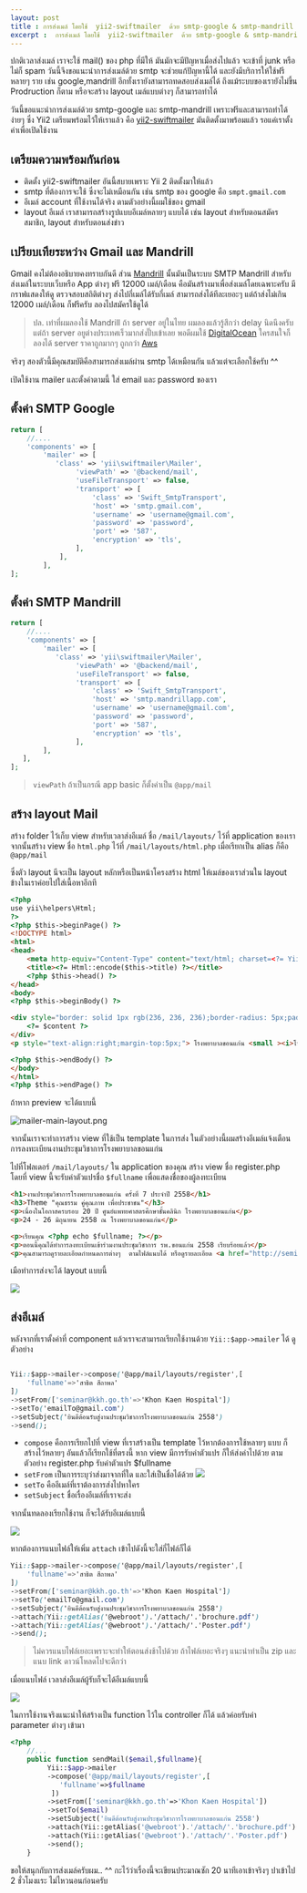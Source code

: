```yaml
---
layout: post
title : การส่งเมล์ โดยใช้  yii2-swiftmailer  ด้วย smtp-google & smtp-mandrill
excerpt :  การส่งเมล์ โดยใช้  yii2-swiftmailer  ด้วย smtp-google & smtp-mandrill, yii2, yii Framework
---
```


ปกติเวลาส่งเมล์ เราจะใช้ mail() ของ php ที่มีให้ มันมักจะมีปัญหาเมื่อส่งไปแล้ว จะเข้าที่ junk หรือไม่ก็ spam วันนี้จึงขอแนะนำการส่งเมล์ด้วย smtp จะช่วยแก้ปัญหานี้ได้ และยังมีบริการให้ใช้ฟรี หลายๆ ราย เช่น google,mandrill อีกทั้งเรายังสามารถทดสอบส่งเมล์ได้ ถึงแม้ระบบของเรายังไม่ขึ้น Prodruction ก็ตาม หรือจะสร้าง layout เมล์แบบต่างๆ ก็สามารถทำได้

วันนี้ขอแนะนำการส่งเมล์ด้วย smtp-google และ smtp-mandrill เพราะฟรีและสามารถทำได้ง่ายๆ ซึ่ง Yii2 เตรียมพร้อมไว้ให้เราแล้ว คือ [yii2-swiftmailer](https://github.com/yiisoft/yii2-swiftmailer) มันติดตั้งมาพร้อมแล้ว รอแค่เราตั้งค่าเพื่อเปิดใช้งาน

## เตรียมความพร้อมกันก่อน
- ติดตั้ง yii2-swiftmailer อันนี้สบายเพราะ Yii 2 ติดตั้งมาให้แล้ว
- smtp ที่ต้องการจะใช้ ซึ่งจะไม่เหมือนกัน เช่น smtp ของ google คือ `smpt.gmail.com`
- อีเมล์ account ที่ใช้งานได้จริง ตามตัวอย่างนี้ผมใช้ของ gmail
- layout อีเมล์ เราสามารถสร้างรูปแบบอีเมล์หลายๆ แบบได้ เช่น layout สำหรับตอนสมัครสมาชิก, layout สำหรับตอนส่งข่าว

## เปรียบเทียระหว่าง Gmail และ Mandrill

Gmail คงไม่ต้องอธิบายคงทราบกันดี ส่วน [Mandrill](http://www.mandrill.com/) นั้นมันเป็นระบบ SMTP Mandrill สำหรับส่งเมล์ในระบบเว็บหรือ App ต่างๆ ฟรี 12000 เมล์/เดือน คือมันสร้างมาเพื่อส่งเมล์โดยเฉพาะครับ มีกราฟแสดงให้ดู ตรวจสอบสถิติต่างๆ ส่งไปกี่เมล์ได้รับกี่เมล์ สามารถส่งได้ทีละเยอะๆ แต่ถ้าส่งไม่เกิน 12000 เมล์/เดือน ก็ฟรีครับ ลองไปสมัครใช้ดูได้

> ปล. เท่าที่ผมลองใช้ Mandrill ถ้า server อยู่ในไทย ผมลองแล้วรู้สึกว่า delay นิดนึงครับ แต่ถ้า server อยูต่างประเทศเร็วมากส่งปั๊บเข้าเลย พอดีผมใช้ [DigitalOcean](https://www.digitalocean.com/?refcode=117ef266fe2c) ใครสนใจก็ลองได้ server ราคาถูกมากๆ ถูกกว่า [Aws](http://aws.amazon.com/ec2/)

จริงๆ สองตัวนี้มีคุณสมบัติคือสามารถส่งเมล์ผ่าน smtp ได้เหมือนกัน  แล้วแต่จะเลือกใช้ครับ ^^

เปิดใช้งาน mailer และตั้งค่าตามนี้ ใส่ email และ password ของเรา

## ตั้งค่า SMTP Google

```php
return [
    //....
    'components' => [
        'mailer' => [
           'class' => 'yii\swiftmailer\Mailer',
		        'viewPath' => '@backend/mail',
		        'useFileTransport' => false,
		        'transport' => [
		            'class' => 'Swift_SmtpTransport',
		            'host' => 'smtp.gmail.com',
		            'username' => 'username@gmail.com',
		            'password' => 'password',
		            'port' => '587',
		            'encryption' => 'tls',
		        ],
		    ],
        ],
];
```

## ตั้งค่า SMTP Mandrill

```php
return [
    //....
    'components' => [
        'mailer' => [
           'class' => 'yii\swiftmailer\Mailer',
		        'viewPath' => '@backend/mail',
		        'useFileTransport' => false,
	            'transport' => [
	                'class' => 'Swift_SmtpTransport',
	                'host' => 'smtp.mandrillapp.com',
	                'username' => 'username@gmail.com',
                    'password' => 'password',
	                'port' => '587',
	                'encryption' => 'tls',
	            ],
		],
   ],
];
```

> `viewPath` ถ้าเป็นกรณี app basic ก็ตั้งค่าเป็น `@app/mail`

## สร้าง layout Mail

สร้าง folder ไว้เก็บ view สำหรับเวลาส่งอีเมล์ ชื่อ `/mail/layouts/` ไว้ที่ application ของเรา
จากนั้นสร้าง view ชื่อ `html.php` ไว้ที่ `/mail/layouts/html.php` เมื่อเรียกเป็น alias ก็คือ `@app/mail`

ซึ่งตัว layout นีจะเป็น layout หลักหรือเป็นหน้าโครงสร้าง html ให้เมล์ของเราส่วนใน layout ข้างในเราค่อยไปใส่เนื้อหาอีกที

```html
<?php
use yii\helpers\Html;
?>
<?php $this->beginPage() ?>
<!DOCTYPE html>
<html>
<head>
	<meta http-equiv="Content-Type" content="text/html; charset=<?= Yii::$app->charset ?>" />
    <title><?= Html::encode($this->title) ?></title>
    <?php $this->head() ?>
</head>
<body>
<?php $this->beginBody() ?>

<div style="border: solid 1px rgb(236, 236, 236);border-radius: 5px;padding: 20px;">
	<?= $content ?>
</div>
<p style="text-align:right;margin-top:5px;"> โรงพยาบาลขอนแก่น <small ><i>โทร 043-336789</i></small></p>

<?php $this->endBody() ?>
</body>
</html>
<?php $this->endPage() ?>

```
ถ้าหาก preview จะได้แบบนี้

![mailer-main-layout.png](/img/mailer-main-layout.png)

จากนั้นเราจะทำการสร้าง view ที่ใช้เป็น template ในการส่ง ในตัวอย่างนี้ผมสร้างอีเมล์แจ้งเตือนการลงทะเบียนงานประชุมวิชาการโรงพยาบาลขอนแก่น

ไปที่โฟลเดอร์ `/mail/layouts/` ใน application ของคุณ สร้าง view ชื่อ register.php โดยที่ view นี้จะรับค่าตัวแปรชื่อ `$fullname` เพื่อแสดงชื่อของผู้ลงทะเบียน

```html
<h1>งานประชุมวิชาการโรงพยาบาลขอนแก่น ครั้งที่ 7 ประจำปี 2558</h1>
<h3>Theme "คุณธรรม คู่คุณภาพ เพื่อประชาชน"</h3>
<p>เนื่องในโอกาสครบรอบ 20 ปี ศูนย์แพทยศาสตรศึกษาชั้นคลินิก โรงพยาบาลขอนแก่น</p>
<p>24 - 26 มิถุนายน 2558 ณ โรงพยาบาลขอนแก่น</p>

<p>เรียนคุณ <?php echo $fullname; ?></p>
<p>ตอนนี้คุณได้ทำการลงทะเบียนเข้าร่วมงานประชุมวิชาการ รพ.ขอนแก่น 2558 เรียบร้อยแล้ว</p>
<p>คุณสามารถดูรายละเอียดกำหนดการต่างๆ  ตามไฟล์แนบได้ หรือดูรายละเอียด <a href="http://seminar.kkh.go.th">ได้ที่นี่</a> </p>

```

เมือทำการส่งจะได้ layout แบบนี้

![](/img/mailer-register-layout.png)


## ส่งอีเมล์

หลังจากที่เราตั้งค่าที่ component แล้วเราจะสามารถเรียกใช้งานด้วย `Yii::$app->mailer` ได้ ดูตัวอย่าง

```css

Yii::$app->mailer->compose('@app/mail/layouts/register',[
    'fullname'=>'สาธิต สีถาพล'
])
->setFrom(['seminar@kkh.go.th'=>'Khon Kaen Hospital'])
->setTo('emailTo@gmail.com')
->setSubject('ยินดีต้อนรับสู่งานประชุมวิชาการโรงพยาบาลขอนแก่น 2558')
->send();

```

- `compose` คือการเรียกไปที่ view ที่เราสร้างเป็น template ไว้หากต้องการใช้หลายๆ แบบ ก็สร้างไว้หลายๆ อันแล้วก็เรียกใช้ที่ตรงนี้ หาก view มีการรับค่าตัวแปร ก็ให้ส่งค่าไปด้วย ตามตัวอย่าง register.php รับค่าตัวแปร $fullname
- `setFrom` เป็นการระบุว่าส่งมาจากที่ใด และใส่เป็นชื่อได้ด้วย ![](/img/mailer-setfrom.png)
- `setTo` คืออีเมล์ที่เราต้องการส่งไปหาใคร
- `setSubject` ชื่อเรื่องอีเมล์ที่เราจะส่ง


จากนั้นทดลองเรียกใช้งาน ก็จะได้รับอีเมล์แบบนี้

![](/img/mailer-full.png)


หากต้องการแนบไฟล์ให้เพิ่ม `attach` เข้าไปดังนี้จะใส่กี่ไฟล์ก็ได้

```css
Yii::$app->mailer->compose('@app/mail/layouts/register',[
    'fullname'=>'สาธิต สีถาพล'
])
->setFrom(['seminar@kkh.go.th'=>'Khon Kaen Hospital'])
->setTo('emailTo@gmail.com')
->setSubject('ยินดีต้อนรับสู่งานประชุมวิชาการโรงพยาบาลขอนแก่น 2558')
->attach(Yii::getAlias('@webroot').'/attach/'.'brochure.pdf')
->attach(Yii::getAlias('@webroot').'/attach/'.'Poster.pdf')
->send();
```

> ไม่ควรแนบไฟล์เยอะเพราะจะทำให้ตอนส่งช้าไปด้วย ถ้าไฟล์เยอะจริงๆ แนะนำทำเป็น zip และแนบ link ดาวน์โหลดไปจะดีกว่า

เมื่อแนบไฟล์ เวลาส่งอีเมล์ผู้รับก็จะได้อีเมล์แบบนี้

![](/img/mailer-attach.png)


ในการใช้งานจริงแนะนำให้สร้างเป็น function ไว้ใน controller ก็ได้ แล้วค่อยรับค่า parameter ต่างๆ เข้ามา

```php
<?php
	//...
    public function sendMail($email,$fullname){
         Yii::$app->mailer
         ->compose('@app/mail/layouts/register',[
            'fullname'=>$fullname
          ])
         ->setFrom(['seminar@kkh.go.th'=>'Khon Kaen Hospital'])
         ->setTo($email)
         ->setSubject('ยินดีต้อนรับสู่งานประชุมวิชาการโรงพยาบาลขอนแก่น 2558')
         ->attach(Yii::getAlias('@webroot').'/attach/'.'brochure.pdf')
         ->attach(Yii::getAlias('@webroot').'/attach/'.'Poster.pdf')
         ->send();
    }
```


ขอให้สนุกกับการส่งเมล์ครับผม.. ^^ กะไว้ว่าเรื่องนี้จะเขียนประมาณซัก 20 นาทีเอาเข้าจริงๆ ปาเข้าไป 2 ชั่วโมงแระ ไม่ไหวนอนก่อนครับ
